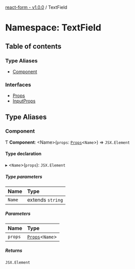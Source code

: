 [react-form - v1.0.0](../README.md) / TextField

# Namespace: TextField

## Table of contents

### Type Aliases

- [Component](TextField.md#component)

### Interfaces

- [Props](../interfaces/TextField.Props.md)
- [InputProps](../interfaces/TextField.InputProps.md)

## Type Aliases

### Component

Ƭ **Component**: <Name\>(`props`: [`Props`](../interfaces/TextField.Props.md)<`Name`\>) => `JSX.Element`

#### Type declaration

▸ <`Name`\>(`props`): `JSX.Element`

##### Type parameters

| Name | Type |
| :------ | :------ |
| `Name` | extends `string` |

##### Parameters

| Name | Type |
| :------ | :------ |
| `props` | [`Props`](../interfaces/TextField.Props.md)<`Name`\> |

##### Returns

`JSX.Element`
